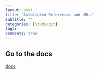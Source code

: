 ```yaml
---
layout: post
title: "Autolinked References and URLs"
subtitle: ""
categories: [Study/git]
tags:
comments: true
---
```


## Go to the docs

[docs](https://docs.github.com/en/get-started/writing-on-github/working-with-advanced-formatting/autolinked-references-and-urls)
